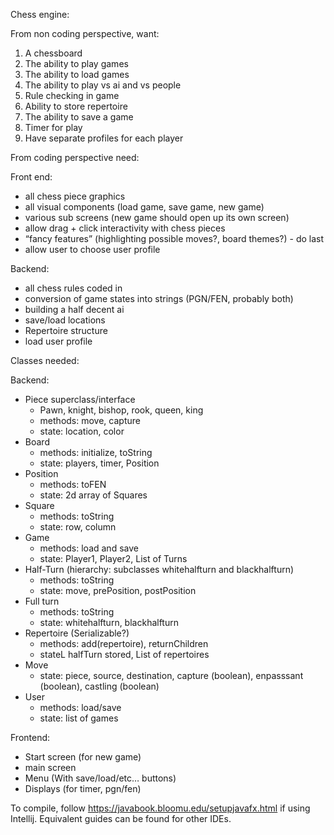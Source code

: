 Chess engine:

From non coding perspective, want:

1. A chessboard
2. The ability to play games 
3. The ability to load games
4. The ability to play vs ai and vs people
5. Rule checking in game
6. Ability to store repertoire 
7. The ability to save a game
8. Timer for play
9. Have separate profiles for each player

From coding perspective need:

Front end:
* all chess piece graphics
* all visual components (load game, save game, new game)
* various sub screens (new game should open up its own screen)
* allow drag + click interactivity with chess pieces
* “fancy features” (highlighting possible moves?, board themes?) - do last
* allow user to choose user profile

Backend:
* all chess rules coded in
* conversion of game states into strings (PGN/FEN, probably both)
* building a half decent ai
* save/load locations
* Repertoire structure
* load user profile

Classes needed: 

Backend: 
* Piece superclass/interface
	* Pawn, knight, bishop, rook, queen, king
	* methods: move, capture
	* state: location, color
* Board
	* methods: initialize, toString
	* state: players, timer, Position
* Position
	* methods: toFEN
	* state: 2d array of Squares
* Square
	* methods: toString
	* state: row, column
* Game
	* methods: load and save
	* state: Player1, Player2, List of Turns
* Half-Turn (hierarchy: subclasses whitehalfturn and blackhalfturn)
	* methods: toString
	* state: move, prePosition, postPosition
* Full turn
	* methods: toString
	* state: whitehalfturn, blackhalfturn
* Repertoire (Serializable?)
	* methods: add(repertoire), returnChildren
	* stateL halfTurn stored, List of repertoires
* Move
	* state: piece, source, destination, capture (boolean), enpasssant (boolean), castling (boolean)
* User
	* methods: load/save
	* state: list of games

Frontend: 
* Start screen (for new game)
* main screen
* Menu (With save/load/etc… buttons)
* Displays (for timer, pgn/fen)

To compile, follow https://javabook.bloomu.edu/setupjavafx.html if using Intellij. Equivalent guides can be found for other IDEs.
